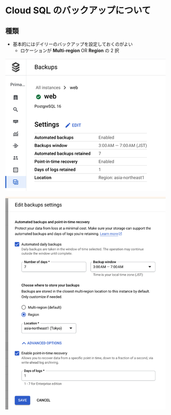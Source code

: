 # Cloud SQL のバックアップについて

## 種類

- 基本的にはデイリーのバックアップを設定しておくのがよい
  - ロケーションが **Multi-region** OR **Region** の 2 択

![](./_img/sql-bk-01.png)

![](./_img/sql-bk-02.png)
